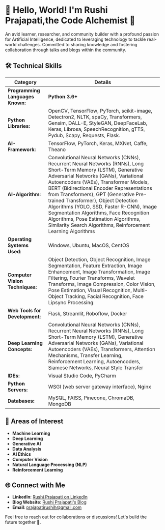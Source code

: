 # 👋 Hello, World! I'm Rushi Prajapati,the Code Alchemist 🧪

An avid learner, researcher, and community builder with a profound passion for Artificial Intelligence, dedicated to leveraging technology to tackle real-world challenges. Committed to sharing knowledge and fostering collaboration through talks and blogs within the community.

## 🛠️ Technical Skills

| **Category**                     | **Details**                                                                                                                                                                                                                                                                                                                                                        |
|----------------------------------|--------------------------------------------------------------------------------------------------------------------------------------------------------------------------------------------------------------------------------------------------------------------------------------------------------------------------------------------------------------------|
| **Programming Languages Known:** | **Python 3.6+**                                                                                                                                                                                                                                                                                                                                                   |
| **Python Libraries:**            | OpenCV, TensorFlow, PyTorch, scikit-image, Detectron2, NLTK, spaCy, Transformers, Gensim, DALL-E, StyleGAN, DeepFaceLab, Keras, Librosa, SpeechRecognition, gTTS, Pydub, Scapy, Requests, Flask.                                                                                                                                                                     |
| **AI-Framework:**                | TensorFlow, PyTorch, Keras, MXNet, Caffe, Theano                                                                                                                                                                                                                                                                                                                    |
| **AI-Algorithm:**                | Convolutional Neural Networks (CNNs), Recurrent Neural Networks (RNNs), Long Short-Term Memory (LSTM), Generative Adversarial Networks (GANs), Variational Autoencoders (VAEs), Transformer Models, BERT (Bidirectional Encoder Representations from Transformers), GPT (Generative Pre-trained Transformer), Object Detection Algorithms (YOLO, SSD, Faster R-CNN), Image Segmentation Algorithms, Face Recognition Algorithms, Pose Estimation Algorithms, Similarity Search Algorithms, Reinforcement Learning Algorithms |
| **Operating Systems Used:**      | Windows, Ubuntu, MacOS, CentOS                                                                                                                                                                                                                                                                                                                                     |
| **Computer Vision Techniques:**  | Object Detection, Object Recognition, Image Segmentation, Feature Extraction, Image Enhancement, Image Transformation, Image Filtering, Fourier Transforms, Wavelet Transforms, Image Compression, Color Vision, Pose Estimation, Visual Recognition, Multi-Object Tracking, Facial Recognition, Face Lipsync Processing                                                   |
| **Web Tools for Development:**   | Flask, Streamlit, Roboflow, Docker                                                                                                                                                                                                                                                                                                                                  |
| **Deep Learning Concepts:**      | Convolutional Neural Networks (CNNs), Recurrent Neural Networks (RNNs), Long Short-Term Memory (LSTM), Generative Adversarial Networks (GANs), Variational Autoencoders (VAEs), Transformers, Attention Mechanisms, Transfer Learning, Reinforcement Learning, Autoencoders, Siamese Networks, Neural Style Transfer                                                      |
| **IDEs:**                        | Visual Studio Code, PyCharm                                                                                                                                                                                                                                                                                                                                         |
| **Python Servers:**              | WSGI (web server gateway interface), Nginx                                                                                                                                                                                                                                                                                                                          |
| **Databases:**                   | MySQL, FAISS, Pinecone, ChromaDB, MongoDB                                                                                                                                                                                                                                                                                                                           |

## 🧠 Areas of Interest
- **Machine Learning**
- **Deep Learning**
- **Generative AI**
- **Data Analysis**
- **AI Ethics**
- **Computer Vision**
- **Natural Language Processing (NLP)**
- **Reinforcement Learning**

## 🌐 Connect with Me
- **LinkedIn**: [Rushi Prajapati on LinkedIn](https://www.linkedin.com/in/rushi-prajapati12/)
- **Blog Website**: [Rushi Prajapati's Blog](https://rushi-prajapati.medium.com/)
- **Email**: prajapatirushih@gmail.com

Feel free to reach out for collaborations or discussions! Let's build the future together 🚀.
